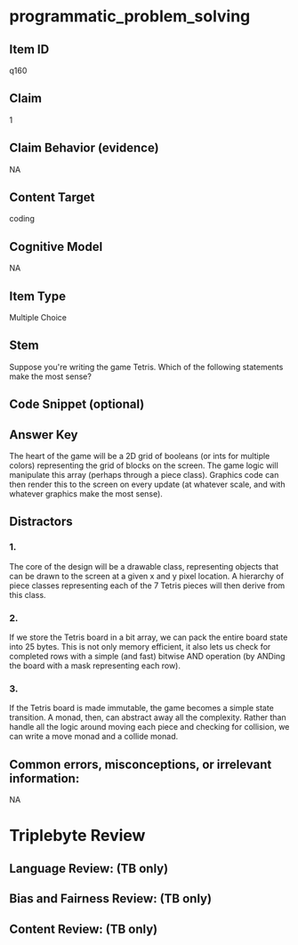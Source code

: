 # programmatic_problem_solving

## Item ID
q160

## Claim
1

## Claim Behavior (evidence)
NA

## Content Target
coding

## Cognitive Model
NA

## Item Type
Multiple Choice

## Stem
Suppose you're writing the game Tetris. Which of the following statements make the most sense?

## Code Snippet (optional)


## Answer Key
The heart of the game will be a 2D grid of booleans (or ints for multiple colors) representing the grid of blocks on the screen. The game logic will manipulate this array (perhaps through a piece class). Graphics code can then render this to the screen on every update (at whatever scale, and with whatever graphics make the most sense).

## Distractors

### 1.
The core of the design will be a drawable class, representing objects that can be drawn to the screen at a given x and y pixel location. A hierarchy of piece classes representing each of the 7 Tetris pieces will then derive from this class.

### 2.
If we store the Tetris board in a bit array, we can pack the entire board state into 25 bytes. This is not only memory efficient, it also lets us check for completed rows with a simple (and fast) bitwise AND operation (by ANDing the board with a mask representing each row).

### 3.
If the Tetris board is made immutable, the game becomes a simple state transition. A monad, then, can abstract away all the complexity. Rather than handle all the logic around moving each piece and checking for collision, we can write a move monad and a collide monad.

## Common errors, misconceptions, or irrelevant information:
NA

# Triplebyte Review


## Language Review: (TB only)


## Bias and Fairness Review: (TB only)


## Content Review: (TB only)

